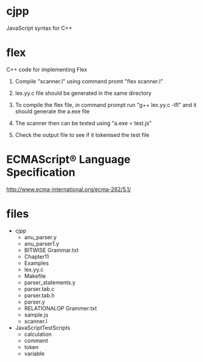# cjpp
JavaScript syntax for C++

# flex
C++ code for implementing Flex

1) Compile "scanner.l" using command promt "flex scanner.l"

2) lex.yy.c file should be generated in the same directory

3) To compile the flex file, in command prompt run "g++ lex.yy.c -lfl" and it should generate the a.exe file

4) The scanner then can be tested using "a.exe < test.js"

5) Check the output file to see if it tokenised the test file

# ECMAScript® Language Specification
http://www.ecma-international.org/ecma-262/5.1/

# files
* cjpp
  - anu_parser.y
  - anu_parser1.y
  - BITWISE Grammar.txt
  - Chapter11
  * Examples
  - lex.yy.c
  - Makefile
  - parser_statements.y
  - parser.tab.c
  - parser.tab.h
  - parser.y
  - RELATIONALOP Grammer.txt
  - sample.js
  - scanner.l
* JavaScriptTestScripts
  * calculation
  * comment
  * token
  * variable
